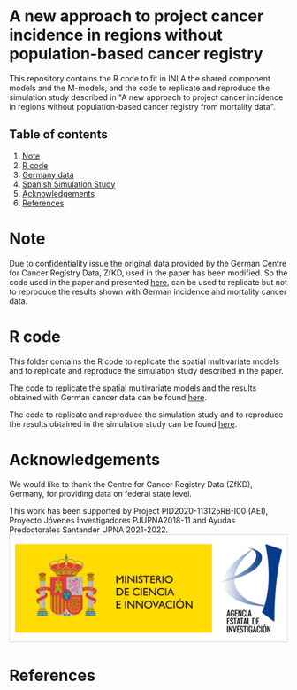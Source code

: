 # A new approach to project cancer incidence in regions without population-based cancer registry

This repository contains the R code to fit in INLA the shared component models and the M-models, and the code to replicate and reproduce the simulation study described in "A new approach to project cancer incidence in regions without population-based cancer registry from mortality data".

## Table of contents

1.  [Note](#Note)
2.  [R code](#Rcode)
  1. [Germany data](#Germany)
  2. [Spanish Simulation Study](#Spain)
3.  [Acknowledgements](#Acknowledgements)
4.  [References](#Ref)

# Note <a name="Note"/>

Due to confidentiality issue the original data provided by the German Centre for Cancer Registry Data, ZfKD, used in the paper has been modified. So the code used in the paper and presented [here](https://github.com/GaraziRetegui/A_new_approach_to_project_cancer_incidence_in_regions_without_population_based_cancer_registry/tree/main/R), can be used to replicate but not to reproduce the results shown with German incidence and mortality cancer data.

# R code <a name="Rcode"/>
This folder contains the R code to replicate the spatial multivariate models and to replicate and reproduce the simulation study described in the paper.

The code to replicate the spatial multivariate models and the results obtained with German cancer data can be found [here](https://github.com/GaraziRetegui/A_new_approach_to_project_cancer_incidence_in_regions_without_population_based_cancer_registry/tree/main/R/Germany_data).

The code to replicate and reproduce the simulation study and to reproduce the results obtained in the simulation study can be found [here](https://github.com/GaraziRetegui/A_new_approach_to_project_cancer_incidence_in_regions_without_population_based_cancer_registry/tree/main/R/Spanish_Simulation_Study).

# Acknowledgements <a name="Acknowledgements"/>
We would like to thank the Centre for Cancer Registry Data (ZfKD), Germany, for providing data on federal state level.

This work has been supported by Project PID2020-113125RB-I00 (AEI), Proyecto Jóvenes Investigadores PJUPNA2018-11 and Ayudas Predoctorales Santander UPNA
2021-2022.
![plot](https://github.com/spatialstatisticsupna/Estimating_LOCP_cancer_mortality_rates/blob/main/micin-aei.jpg)

# References <a name="Ref"/>
